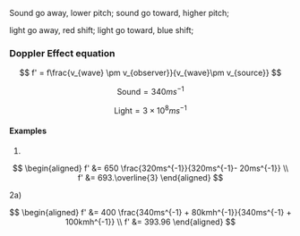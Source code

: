 
Sound go away, lower pitch;
sound go toward, higher pitch;

light go away, red shift;
light go toward, blue shift;

### Doppler Effect equation

$$
f' = f\frac{v_{wave} \pm v_{observer}}{v_{wave}\pm v_{source}}
$$

$$
\text{Sound} = 340ms^{-1}
$$

$$
\text{Light} = 3\times10^8ms^{-1}
$$

#### Examples
1)

$$
\begin{aligned}
f' &= 650 \frac{320ms^{-1}}{320ms^{-1}- 20ms^{-1}} \\
f' &= 693.\overline{3}
\end{aligned}
$$

2a)

$$
\begin{aligned}
f' &= 400 \frac{340ms^{-1} + 80kmh^{-1}}{340ms^{-1} + 100kmh^{-1}} \\
f' &= 393.96
\end{aligned}
$$